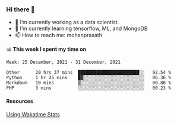 ### Hi there 👋

- 🔭 I’m currently working as a data scientist.
- 🌱 I’m currently learning tensorflow, ML, and MongoDB
- 📫 How to reach me: mohanprasath

📊 **This week I spent my time on**
<!--START_SECTION:waka-->
```text
Week: 25 December, 2021 - 31 December, 2021

Other      20 hrs 37 mins  ███████████████████████░░   92.54 % 
Python     1 hr 25 mins    █▓░░░░░░░░░░░░░░░░░░░░░░░   06.36 % 
Markdown   10 mins         ▒░░░░░░░░░░░░░░░░░░░░░░░░   00.80 % 
PHP        3 mins          ░░░░░░░░░░░░░░░░░░░░░░░░░   00.23 % 
```
<!--END_SECTION:waka-->

#### Resources
[Using Wakatime Stats](https://github.com/marketplace/actions/waka-readme)
